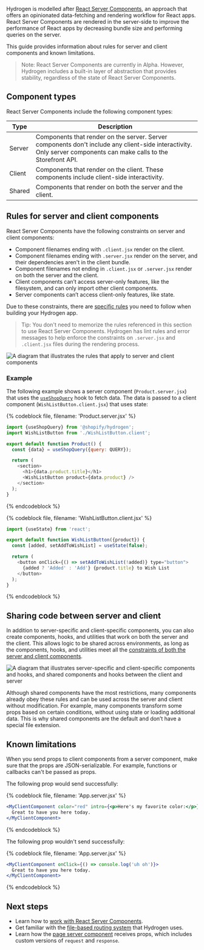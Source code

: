 <!-- This file is generated from the source code and any changes you make here will be overwritten. For more information, refer to https://github.com/Shopify/shopify-dev/blob/master/content/internal/operations/hydrogen-reference-docs.md. -->

Hydrogen is modelled after [React Server Components](https://reactjs.org/blog/2020/12/21/data-fetching-with-react-server-components.html), an approach that offers an opinionated data-fetching and rendering workflow for React apps. React Server Components are rendered in the server-side to improve the performance of React apps by decreasing bundle size and performing queries on the server.

This guide provides information about rules for server and client components and known limitations.

> Note:
> React Server Components are currently in Alpha. However, Hydrogen includes a built-in layer of abstraction that provides stability, regardless of the state of React Server Components.

## Component types

React Server Components include the following component types:

| Type | Description |
|---|---|
| Server | Components that render on the server. Server components don't include any client-side interactivity. Only server components can make calls to the Storefront API. |
| Client | Components that render on the client. These components include client-side interactivity. |
| Shared | Components that render on both the server and the client. |

## Rules for server and client components

React Server Components have the following constraints on server and client components:

- Component filenames ending with `.client.jsx` render on the client.
- Component filenames ending with `.server.jsx` render on the server, and their dependencies aren't in the client bundle.
- Component filenames not ending in `.client.jsx` or `.server.jsx` render on both the server and the client.
- Client components can’t access server-only features, like the filesystem, and can only import other client components.
- Server components can’t access client-only features, like state.

Due to these constraints, there are [specific rules](https://github.com/josephsavona/rfcs/blob/server-components/text/0000-server-components.md#capabilities--constraints-of-server-and-client-components) you need to follow when building your Hydrogen app.

> Tip:
> You don't need to memorize the rules referenced in this section to use React Server Components. Hydrogen has lint rules and error messages to help enforce the constraints on `.server.jsx` and `.client.jsx` files during the rendering process.

![A diagram that illustrates the rules that apply to server and client components](/assets/custom-storefronts/hydrogen/server-client-component-rules.png)

### Example

The following example shows a server component (`Product.server.jsx`) that uses the [`useShopQuery`](/api/hydrogen/hooks/global/useshopquery) hook to fetch data. The data is passed to a client component (`WishListButton.client.jsx`) that uses state:

{% codeblock file, filename: 'Product.server.jsx' %}
```js
import {useShopQuery} from '@shopify/hydrogen';
import WishListButton from './WishListButton.client';

export default function Product() {
  const {data} = useShopQuery({query: QUERY});

  return (
    <section>
      <h1>{data.product.title}</h1>
      <WishListButton product={data.product} />
    </section>
  );
}
```
{% endcodeblock %}


{% codeblock file, filename: 'WishListButton.client.jsx' %}
```js
import {useState} from 'react';

export default function WishListButton({product}) {
  const [added, setAddToWishList] = useState(false);

  return (
    <button onClick={() => setAddToWishList(!added)} type="button">
      {added ? 'Added' : 'Add'} {product.title} to Wish List
    </button>
  );
}
```
{% endcodeblock %}

## Sharing code between server and client

In addition to server-specific and client-specific components, you can also create components, hooks, and utilities that work on both the server and the client. This allows logic to be shared across environments, as long as the components, hooks, and utilities meet all the [constraints of both the server and client components](https://github.com/josephsavona/rfcs/blob/server-components/text/0000-server-components.md#sharing-code-between-server-and-client).

![A diagram that illustrates server-specific and client-specific components and hooks, and shared components and hooks between the client and server](/assets/custom-storefronts/hydrogen/hydrogen-shared-components.png)

Although shared components have the most restrictions, many components already obey these rules and can be used across the server and client without modification. For example, many components transform some props based on certain conditions, without using state or loading additional data. This is why shared components are the default and don’t have a special file extension.

## Known limitations

When you send props to client components from a server component, make sure that the props are JSON-serializable. For example, functions or callbacks can't be passed as props.

The following prop would send successfully:

{% codeblock file, filename: 'App.server.jsx' %}

```jsx
<MyClientComponent color="red" intro={<p>Here's my favorite color:</p>}>
  Great to have you here today.
</MyClientComponent>
```

{% endcodeblock %}

The following prop wouldn't send successfully:

{% codeblock file, filename: 'App.server.jsx' %}

```jsx
<MyClientComponent onClick={() => console.log('uh oh')}>
  Great to have you here today.
</MyClientComponent>
```

{% endcodeblock %}

## Next steps

- Learn how to [work with React Server Components](/api/hydrogen/framework/react-server-components/work-with-rsc).
- Get familiar with the [file-based routing system](/api/hydrogen/framework/routes) that Hydrogen uses.
- Learn how the [page server component](/api/hydrogen/framework/pages) receives props, which includes custom versions of `request` and `response`.
